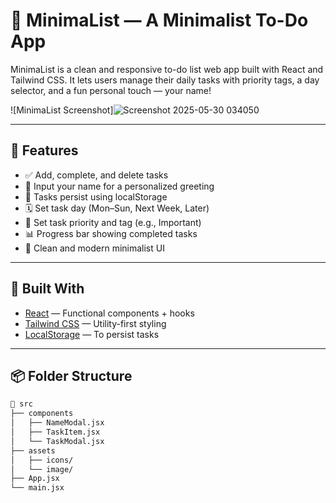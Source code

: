 # 📝 MinimaList — A Minimalist To-Do App

MinimaList is a clean and responsive to-do list web app built with React and Tailwind CSS. It lets users manage their daily tasks with priority tags, a day selector, and a fun personal touch — your name!

![MinimaList Screenshot]![Screenshot 2025-05-30 034050](https://github.com/user-attachments/assets/7073a851-2415-449c-b705-39c00494a5d7)

---

## 🚀 Features

- ✅ Add, complete, and delete tasks  
- 🌱 Input your name for a personalized greeting  
- 🔄 Tasks persist using localStorage  
- 🗓 Set task day (Mon–Sun, Next Week, Later)  
- 🎯 Set task priority and tag (e.g., Important)  
- 📊 Progress bar showing completed tasks  
- 🧼 Clean and modern minimalist UI  

---

## 🔧 Built With

- [React](https://reactjs.org/) — Functional components + hooks  
- [Tailwind CSS](https://tailwindcss.com/) — Utility-first styling  
- [LocalStorage](https://developer.mozilla.org/en-US/docs/Web/API/Window/localStorage) — To persist tasks  

---

## 📦 Folder Structure

```bash
📁 src
├── components
│   ├── NameModal.jsx
│   ├── TaskItem.jsx
│   └── TaskModal.jsx
├── assets
│   ├── icons/
│   └── image/
├── App.jsx
└── main.jsx

